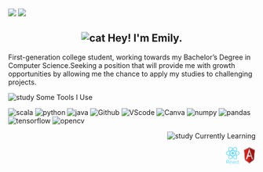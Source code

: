 
<br>
<a target="_blank" href="https://www.linkedin.com/in/emily-carrillo-7110481b8/"><img src="https://img.shields.io/badge/-LinkedIn-0077B5?style=for-the-badge&logo=Linkedin&logoColor=white"></img></a>
<a target="_blank" href="mailto:ecarrillo2018@gmail.com"><img src="https://img.shields.io/badge/-Gmail-D14836?style=for-the-badge&logo=Gmail&logoColor=white"></img></a>
<br>

<h2 align="center"><img src="https://media.giphy.com/media/A9dZqpVpbLsju/giphy.gif?cid=ecf05e47nu6o40rf4l1psdhhsvvmn0jghp6sif3un2wi8emi&rid=giphy.gif&ct=s" alt="cat"  width="75" height="75" /> Hey! I'm Emily. </h2>

First-generation college student, working towards my Bachelor’s Degree in Computer Science.Seeking a position that will provide me with growth opportunities by allowing me the chance to apply my studies to challenging projects.
 
<p align="left"><img src="https://media.giphy.com/media/mBC1ai0DtkuDQIT5EK/giphy.gif?cid=ecf05e47g4q97tla96ohadpguheu2wvbcblunrjkd0u6g3h1&rid=giphy.gif&ct=s" alt="study"  width="75" height="75" /> Some Tools I Use</p>

<p align="left">
<img src="https://cdn.jsdelivr.net/gh/devicons/devicon/icons/scala/scala-original.svg" alt="scala" width="35" height="35" />
<img src="https://cdn.jsdelivr.net/gh/devicons/devicon/icons/python/python-original.svg"  alt="python" width="35" height="35"/> 
<img src="https://cdn.jsdelivr.net/gh/devicons/devicon/icons/java/java-original-wordmark.svg" alt="java" width="35" height="35"/>
<img src="https://github.com/CyrisXD/CyrisXD/raw/master/assets/Github.png" alt="Github"  width="35" height="35" /> 
<img src="https://cdn.jsdelivr.net/gh/devicons/devicon/icons/vscode/vscode-original.svg" alt="VScode"  width="35" height="35"/> 
<img src="https://cdn.jsdelivr.net/gh/devicons/devicon/icons/canva/canva-original.svg" alt="Canva"  width="35" height="35" />

<img src="https://cdn.jsdelivr.net/gh/devicons/devicon/icons/numpy/numpy-original.svg" alt="numpy"  width="35" height="35"/>
<img src="https://cdn.jsdelivr.net/gh/devicons/devicon/icons/pandas/pandas-original-wordmark.svg" alt="pandas"  width="35" height="35"/>
<img src="https://cdn.jsdelivr.net/gh/devicons/devicon/icons/tensorflow/tensorflow-original.svg"  alt="tensorflow"  width="35" height="35" />
<img src="https://cdn.jsdelivr.net/gh/devicons/devicon/icons/opencv/opencv-original.svg" alt="opencv"  width="35" height="35"/> 
</p>

<p align="right"><img src="https://media.giphy.com/media/g01P1Z9IjHtsf5TjQm/giphy.gif?cid=ecf05e4741ge4hi1i9qcu40cvst5mlmj4md2sceygp430h5b&rid=giphy.gif&ct=s" alt="study"  width="75" height="75" /> Currently Learning</p>
<p align="right">
<img src="https://raw.githubusercontent.com/devicons/devicon/master/icons/react/react-original-wordmark.svg" alt="react" width="35" height="35" />
<img src="https://raw.githubusercontent.com/devicons/devicon/master/icons/angularjs/angularjs-original.svg" alt="angular-js" width="25" height="35" />
</p>

